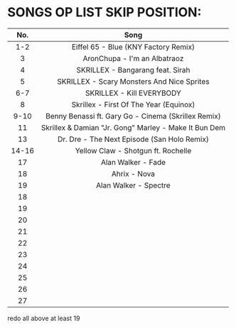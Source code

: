 SONGS OP LIST SKIP POSITION:
============================
|No.|Song|
|:----------------------------------------:|:----------------------------------------:|
|1-2|Eiffel 65 - Blue (KNY Factory Remix)|
|3|AronChupa - I'm an Albatraoz|
|4|SKRILLEX - Bangarang feat. Sirah|
|5|SKRILLEX - Scary Monsters And Nice Sprites|
|6-7|SKRILLEX - Kill EVERYBODY|
|8|Skrillex - First Of The Year (Equinox)|
|9-10|Benny Benassi ft. Gary Go - Cinema (Skrillex Remix)|
|11|Skrillex & Damian "Jr. Gong" Marley - Make It Bun Dem|
|13|Dr. Dre - The Next Episode (San Holo Remix)|
|14-16|Yellow Claw - Shotgun ft. Rochelle|
|17|Alan Walker - Fade|
|18|Ahrix - Nova|
|19|Alan Walker - Spectre|
|18||
|19||
|20||
|21||
|22||
|23||
|24||
|25||
|26||
|27||
redo all above at least 19
